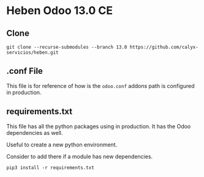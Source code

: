 # Heben Odoo 13.0 CE

## Clone

`git clone --recurse-submodules --branch 13.0 https://github.com/calyx-servicios/heben.git`

## .conf File

This file is for reference of how is the `odoo.conf` addons path is configured in production.

## requirements.txt

This file has all the python packages using in production. It has the Odoo dependencies as well.

Useful to create a new python environment.

Consider to add there if a module has new dependencies.

`pip3 install -r requirements.txt`
